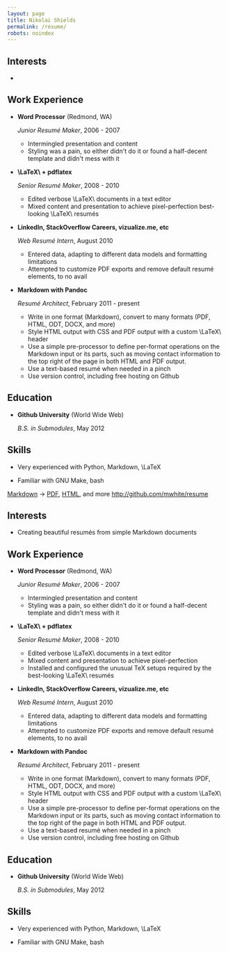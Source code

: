 ```yaml
---
layout: page
title: Nikolai Shields
permalink: /resume/
robots: noindex
---
```


Interests
---------

* 


Work Experience
---------------

*   **Word Processor** (Redmond, WA)

    *Junior Resumé Maker*, 2006 - 2007

    -   Intermingled presentation and content
    -   Styling was a pain, so either didn't do it or found a half-decent
        template and didn't mess with it

*   **\LaTeX\ + pdflatex**

    *Senior Resumé Maker*, 2008 - 2010

    -   Edited verbose \LaTeX\ documents in a text editor
    -   Mixed content and presentation to achieve pixel-perfection
        best-looking \LaTeX\ resumés

*   **LinkedIn, StackOverflow Careers, vizualize.me, etc**

    *Web Resumé Intern*, August 2010

    -   Entered data, adapting to different data models and formatting
        limitations
    -   Attempted to customize PDF exports and remove default resumé elements,
        to no avail

*   **Markdown with Pandoc**

    *Resumé Architect*, February 2011 - present

    -   Write in one format (Markdown), convert to many formats (PDF, HTML, ODT,
        DOCX, and more)
    -   Style HTML output with CSS and PDF output with a custom \LaTeX\ header
    -   Use a simple pre-processor to define per-format operations on the
        Markdown input or its parts, such as moving contact information to the
        top right of the page in both HTML and PDF output.
    -   Use a text-based resumé when needed in a pinch
    -   Use version control, including free hosting on Github


Education
---------

*   **Github University** (World Wide Web)

    *B.S. in Submodules*, May 2012


Skills
------

*   Very experienced with Python, Markdown, \LaTeX

*   Familiar with GNU Make, bash


[Markdown](https://raw.github.com/mwhite/resume/master/resume.md) -> [PDF](https://raw.github.com/mwhite/resume/master/resume.pdf), [HTML](http://mwhite.github.com/resume), and more
<http://github.com/mwhite/resume>

Interests
---------

*   Creating beautiful resumés from simple Markdown documents


Work Experience
---------------

*   **Word Processor** (Redmond, WA)

    *Junior Resumé Maker*, 2006 - 2007

    -   Intermingled presentation and content
    -   Styling was a pain, so either didn't do it or found a half-decent
        template and didn't mess with it

*   **\LaTeX\ + pdflatex**

    *Senior Resumé Maker*, 2008 - 2010

    -   Edited verbose \LaTeX\ documents in a text editor
    -   Mixed content and presentation to achieve pixel-perfection
    -   Installed and configured the unusual TeX setups required by the
        best-looking \LaTeX\ resumés

*   **LinkedIn, StackOverflow Careers, vizualize.me, etc**

    *Web Resumé Intern*, August 2010

    -   Entered data, adapting to different data models and formatting
        limitations
    -   Attempted to customize PDF exports and remove default resumé elements,
        to no avail

*   **Markdown with Pandoc**

    *Resumé Architect*, February 2011 - present

    -   Write in one format (Markdown), convert to many formats (PDF, HTML, ODT,
        DOCX, and more)
    -   Style HTML output with CSS and PDF output with a custom \LaTeX\ header
    -   Use a simple pre-processor to define per-format operations on the
        Markdown input or its parts, such as moving contact information to the
        top right of the page in both HTML and PDF output.
    -   Use a text-based resumé when needed in a pinch
    -   Use version control, including free hosting on Github


Education
---------

*   **Github University** (World Wide Web)

    *B.S. in Submodules*, May 2012


Skills
------

*   Very experienced with Python, Markdown, \LaTeX

*   Familiar with GNU Make, bash


